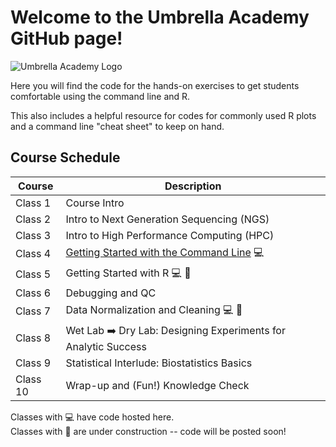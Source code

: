 
# Welcome to the Umbrella Academy GitHub page!

![Umbrella Academy Logo](https://github.com/user-attachments/assets/1004db95-2f50-42dc-ad2d-614481d5e93b)

Here you will find the code for the hands-on exercises to get students comfortable using the command line and R.

This also includes a helpful resource for codes for commonly used R plots and a command line "cheat sheet" to keep on hand.

## Course Schedule

| Course    | Description |
| --------- | ----------- |
| Class 1   | Course Intro |
| Class 2   | Intro to Next Generation Sequencing (NGS) |
| Class 3   | Intro to High Performance Computing (HPC) |
| Class 4   | [Getting Started with the Command Line](Command-Line) 💻 |
| Class 5   | Getting Started with R 💻 🚧 |
| Class 6   | Debugging and QC |
| Class 7   | Data Normalization and Cleaning 💻 🚧 |
| Class 8   | Wet Lab ➡️ Dry Lab: Designing Experiments for Analytic Success |
| Class 9   | Statistical Interlude: Biostatistics Basics |
| Class 10  | Wrap-up and (Fun!) Knowledge Check |

Classes with 💻 have code hosted here.  
Classes with 🚧 are under construction -- code will be posted soon!


